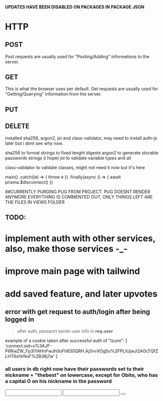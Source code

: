 #### UPDATES HAVE BEEN DISABLED ON PACKAGES IN PACKAGE JSON


# HTTP

## POST
Post requests are usually used for "Posting/Adding" informations to the server.
## GET
This is what the browser uses per default.
Get requests are usually used for "Getting/Querying" information from the server.
## PUT
## DELETE




installed sha256, argon2, joi and class-validator, may need to install auth-js later but i dont see why now.

sha256 to format strings to fixed lenght digests
argon2 to generate storable passwords strings (i hope)
joi to validate variable types and all

class-validator to validate classes, might not need it now but it's here



main()
  .catch((e) => {
    throw e
  })
  .finally(async () => {
    await prisma.$disconnect()
  })



##CURRENTLY PURGING PUG FROM PROJECT. PUG DOESNT RENDER ANYMORE EVERYTHING IS COMMENTED OUT, ONLY THINGS LEFT ARE THE FILES IN VIEWS FOLDER

## TODO:
# implement auth with other services, also, make those services -_-
# improve main page with tailwind

# add saved feature, and later upvotes

## error with get request to auth/login after being logged in


> after auth, passport sends user info in **req.user**

example of a cookie taken after successful auth of "Izumi":
[
  'connect.sid=s%3AJF-P6RwZW_Fp3IYAHnFwJh0oFh630QRH.Aj3vvXOg5o%2FPLVJjwJl2A0cTQfZLHT6xHrNuF%2B36j7w'
]

### all users in db right now have their passwords set to their nickname + "thebest" on lowercase, except for Obito, who has a capital O on his nickname in the password
















<form>
  <input name 1>
  <input name 2>
  <button type submit>
</form>
